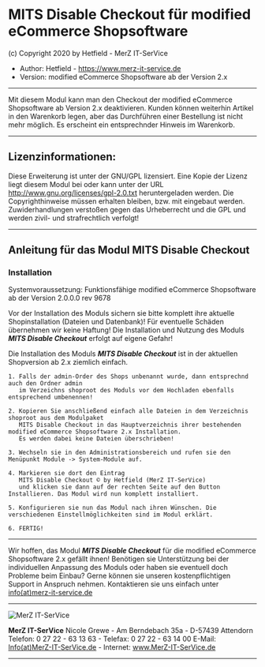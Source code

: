
# MITS Disable Checkout für modified eCommerce Shopsoftware
(c) Copyright 2020 by Hetfield - MerZ IT-SerVice

- Author: 	Hetfield - https://www.merz-it-service.de
- Version: 	modified eCommerce Shopsoftware ab der Version 2.x

<hr />

Mit diesem Modul kann man den Checkout der modified eCommerce Shopsoftware ab Version 2.x deaktivieren. Kunden können weiterhin Artikel in den Warenkorb legen, aber das Durchführen einer Bestellung ist nicht mehr möglich. Es erscheint ein entsprechnder Hinweis im Warenkorb.

<hr />

## Lizenzinformationen:

Diese Erweiterung ist unter der GNU/GPL lizensiert. Eine Kopie der Lizenz liegt diesem Modul bei
oder kann unter der URL http://www.gnu.org/licenses/gpl-2.0.txt heruntergeladen werden. Die
Copyrighthinweise müssen erhalten bleiben, bzw. mit eingebaut werden. Zuwiderhandlungen verstoßen
gegen das Urheberrecht und die GPL und werden zivil- und strafrechtlich verfolgt!

<hr />

## Anleitung für das Modul MITS Disable Checkout

### Installation

Systemvoraussetzung: Funktionsfähige modified eCommerce Shopsoftware ab der Version 2.0.0.0 rev 9678

Vor der Installation des Moduls sichern sie bitte komplett ihre aktuelle Shopinstallation (Dateien und Datenbank)!
Für eventuelle Schäden übernehmen wir keine Haftung!
Die Installation und Nutzung des Moduls ***MITS Disable Checkout*** erfolgt auf eigene Gefahr!

Die Installation des Moduls ***MITS Disable Checkout*** ist in der aktuellen Shopversion ab 2.x ziemlich einfach.

    1. Falls der admin-Order des Shops unbenannt wurde, dann entsprechnd auch den Ordner admin 
       im Verzeichns shoproot des Moduls vor dem Hochladen ebenfalls entsprechend umbenennen!

    2. Kopieren Sie anschließend einfach alle Dateien in dem Verzeichnis shoproot aus dem Modulpaket 
       MITS Disable Checkout in das Hauptverzeichnis ihrer bestehenden modified eCommerce Shopsoftware 2.x Installation. 
       Es werden dabei keine Dateien überschrieben!

    3. Wechseln sie in den Administrationsbereich und rufen sie den Menüpunkt Module -> System-Module auf.

    4. Markieren sie dort den Eintrag 
       MITS Disable Checkout © by Hetfield (MerZ IT-SerVice)
       und klicken sie dann auf der rechten Seite auf den Button Installieren. Das Modul wird nun komplett installiert. 
       
    5. Konfigurieren sie nun das Modul nach ihren Wünschen. Die verschiedenen Einstellmöglichkeiten sind im Modul erklärt.

    6. FERTIG!

<hr />

Wir hoffen, das Modul ***MITS Disable Checkout*** für die modified eCommerce Shopsoftware 2.x gefällt ihnen!
Benötigen sie Unterstützung bei der individuellen Anpassung des Moduls oder haben sie eventuell doch Probleme beim Einbau?
Gerne können sie unseren kostenpflichtigen Support in Anspruch nehmen.
Kontaktieren sie uns einfach unter <a href="https://www.merz-it-service.de/Kontakt.html">info(at)merz-it-service.de</a>

<hr />

<img src="https://www.merz-it-service.de/images/logo.png" alt="MerZ IT-SerVice" title="MerZ IT-SerVice" />

**MerZ IT-SerVice** Nicole Grewe - Am Berndebach 35a - D-57439 Attendorn
Telefon: 0 27 22 - 63 13 63 - Telefax: 0 27 22 - 63 14 00
E-Mail: <a href="https://www.merz-it-service.de/Kontakt.html">Info(at)MerZ-IT-SerVice.de</a> - Internet: <a href="https://www.merz-it-service.de">www.MerZ-IT-SerVice.de</a>

<hr />
